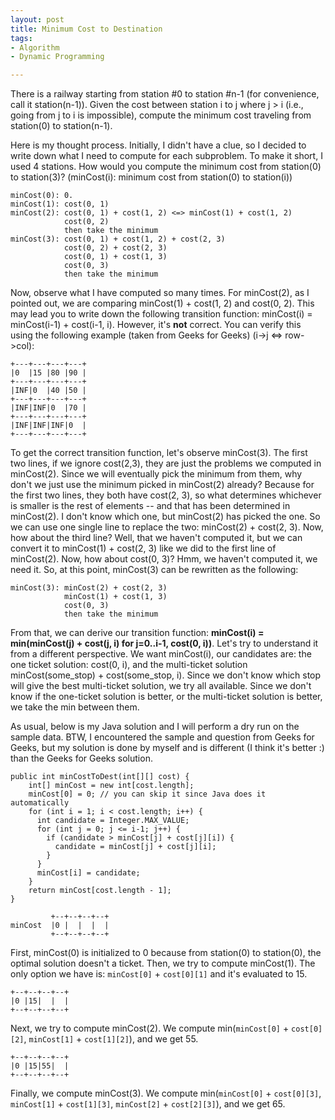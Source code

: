 ```yaml
---
layout: post
title: Minimum Cost to Destination
tags:
- Algorithm
- Dynamic Programming

---
```

There is a railway starting from station #0 to station #n-1 (for convenience, call it station(n-1)). Given the cost between station i to j where j > i (i.e., going from j to i is impossible), compute the minimum cost traveling from station(0) to station(n-1).

Here is my thought process. Initially, I didn't have a clue, so I decided to write down what I need to compute for each subproblem. To make it short, I used 4 stations. How would you compute the minimum cost from station(0) to station(3)? (minCost(i): minimum cost from station(0) to station(i))

```
minCost(0): 0.
minCost(1): cost(0, 1)
minCost(2): cost(0, 1) + cost(1, 2) <=> minCost(1) + cost(1, 2)
            cost(0, 2)
            then take the minimum
minCost(3): cost(0, 1) + cost(1, 2) + cost(2, 3)
            cost(0, 2) + cost(2, 3)
            cost(0, 1) + cost(1, 3)
            cost(0, 3)
            then take the minimum
```

Now, observe what I have computed so many times. For minCost(2), as I pointed out, we are comparing minCost(1) + cost(1, 2) and cost(0, 2). This may lead you to write down the following transition function: minCost(i) = minCost(i-1) + cost(i-1, i). However, it's **not** correct. You can verify this using the following example (taken from Geeks for Geeks) (i->j <=> row->col):

```
+---+---+---+---+
|0  |15 |80 |90 |
+---+---+---+---+
|INF|0  |40 |50 |
+---+---+---+---+
|INF|INF|0  |70 |
+---+---+---+---+
|INF|INF|INF|0  |
+---+---+---+---+
```

To get the correct transition function, let's observe minCost(3). The first two lines, if we ignore cost(2,3), they are just the problems we computed in minCost(2). Since we will eventually pick the minimum from them, why don't we just use the minimum picked in minCost(2) already? Because for the first two lines, they both have cost(2, 3), so what determines whichever is smaller is the rest of elements -- and that has been determined in minCost(2). I don't know which one, but minCost(2) has picked the one. So we can use one single line to replace the two: minCost(2) + cost(2, 3). Now, how about the third line? Well, that we haven't computed it, but we can convert it to minCost(1) + cost(2, 3) like we did to the first line of minCost(2). Now, how about cost(0, 3)? Hmm, we haven't computed it, we need it. So, at this point, minCost(3) can be rewritten as the following:

```
minCost(3): minCost(2) + cost(2, 3)
            minCost(1) + cost(1, 3)
            cost(0, 3)
            then take the minimum
```

From that, we can derive our transition function: **minCost(i) = min(minCost(j) + cost(j, i) for j=0..i-1, cost(0, i))**. Let's try to understand it from a different perspective. We want minCost(i), our candidates are: the one ticket solution: cost(0, i), and the multi-ticket solution minCost(some_stop) + cost(some_stop, i). Since we don't know which stop will give the best multi-ticket solution, we try all available. Since we don't know if the one-ticket solution is better, or the multi-ticket solution is better, we take the min between them.

As usual, below is my Java solution and I will perform a dry run on the sample data. BTW, I encountered the sample and question from Geeks for Geeks, but my solution is done by myself and is different (I think it's better :) than the Geeks for Geeks solution.

```
public int minCostToDest(int[][] cost) {
    int[] minCost = new int[cost.length];
    minCost[0] = 0; // you can skip it since Java does it automatically
    for (int i = 1; i < cost.length; i++) {
      int candidate = Integer.MAX_VALUE;
      for (int j = 0; j <= i-1; j++) {
        if (candidate > minCost[j] + cost[j][i]) {
          candidate = minCost[j] + cost[j][i];
        }
      }
      minCost[i] = candidate;
    }
    return minCost[cost.length - 1];
}
```

```
         +--+--+--+--+
minCost  |0 |  |  |  |
         +--+--+--+--+
```

First, minCost(0) is initialized to 0 because from station(0) to station(0), the optimal solution doesn't a ticket. Then, we try to compute minCost(1). The only option we have is: `minCost[0]` + `cost[0][1]` and it's evaluated to 15.

```
+--+--+--+--+
|0 |15|  |  |
+--+--+--+--+
```

Next, we try to compute minCost(2). We compute min(`minCost[0]` + `cost[0][2]`, `minCost[1]` + `cost[1][2]`), and we get 55.

```
+--+--+--+--+
|0 |15|55|  |
+--+--+--+--+
```

Finally, we compute minCost(3). We compute min(`minCost[0]` + `cost[0][3]`, `minCost[1]` + `cost[1][3]`, `minCost[2]` + `cost[2][3]`), and we get 65.